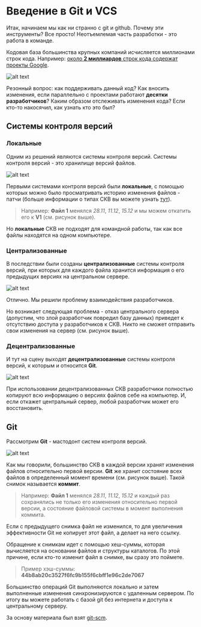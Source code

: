 # Введение в Git и VCS

Итак, начинаем мы как ни странно с git и github. 
Почему эти инструменты?
Все просто! Неотъемлемая часть разработки - 
это работа в команде.

Кодовая база большинства крупных компаний исчисляется миллионами строк кода. Например: [около **2 миллиардов** строк кода содержат проекты Google](https://medium.freecodecamp.org/the-biggest-codebases-in-history-a128bb3eea73).

![alt text](https://user-images.githubusercontent.com/4215285/50921153-5f4bee00-1458-11e9-9ca5-8572c87157e9.jpeg)

Резонный вопрос: как поддерживать данный код? Как вносить изменения, если параллельно с проектами работают **десятки разработчиков**? Каким образом отслеживать изменения кода? Если кто-то накосячил, как узнать кто это был?

## Системы контроля версий

### Локальные 

Одним из решений являются системы контроля версий. Системы контроля версий - это хранилище версий файлов.

![alt text](https://user-images.githubusercontent.com/4215285/51089802-676f9a80-1784-11e9-9ac6-e658fd1d2972.jpeg)

Первыми системами контроля версий были **локальные**, с помощью которых можно было просматривать историю изменения файлов - патчи (больше информации о типах СКВ вы можете узнать [тут](https://git-scm.com/book/ru/v2/%D0%92%D0%B2%D0%B5%D0%B4%D0%B5%D0%BD%D0%B8%D0%B5-%D0%9E-%D1%81%D0%B8%D1%81%D1%82%D0%B5%D0%BC%D0%B5-%D0%BA%D0%BE%D0%BD%D1%82%D1%80%D0%BE%D0%BB%D1%8F-%D0%B2%D0%B5%D1%80%D1%81%D0%B8%D0%B9)).

> Например: **Файл 1** менялся *28.11*, *11.12*, *15.12* и мы можем откатить его к **V1** (см. рисунок выше).

Но **локальные** СКВ не подходят для командной работы, так как все файлы находятся на одном компьютере.

### Централизованные 

В последствии были созданы **централизованные** системы контроля версий, при которых для каждого файла хранится информация о его предыдущих версиях на центральном сервере.

![alt text](https://user-images.githubusercontent.com/4215285/51078564-07b3b980-16c8-11e9-8964-fd23eccc8339.jpeg)

Отлично. Мы решили проблему взаимодействия разработчиков. 

Но возникает следующая проблема - отказ центрального сервера (допустим, что злой разработчик повредил базу данных) приведет к отсутствию доступа у разработчиков к СКВ. Никто не сможет отправить свои изменения на сервер (см. рисунок выше).

### Децентрализованные 

И тут на сцену выходят **децентрализованные** системы контроля версий, к которым и относится **Git**.

![alt text](https://user-images.githubusercontent.com/4215285/50921159-607d1b00-1458-11e9-97ab-cdd7fb467dfd.jpeg)

При использовании децентрализованных СКВ разработчики полностью копируют всю информацию о версиях файлов себе на компьютер. И, если откажет центральный сервер, любой разработчик может его восстановить. 

## Git

Рассмотрим **Git** - мастодонт систем контроля версий.

![alt text](https://user-images.githubusercontent.com/4215285/51089803-676f9a80-1784-11e9-9eb1-597cdc19f30f.jpeg)

Как мы говорили, большинство СКВ в каждой версии хранят изменения файлов относительно первой версии. **Git** же хранит состояние всех файлов в определенный момент времени (см. рисунок выше). Такой снимок называется **коммит**.

> Например: **Файл 1** менялся *28.11*, *11.12*, *15.12* и каждый раз сохранялись не только его изменения относительно первой версии, а состояние файловой системы в момент выполнения коммита.

Если с предыдущего снимка файл не изменился, то для увеличения эффективности Git не копирует этот файл, а делает на него ссылку.

Обращение к снимкам идет с помощью хеш-суммы, которая вычисляется на основании файлов и структуры каталогов. По этой причине, если кто-то изменит файл в снимке, вы сразу это поймете.

> Пример хэш-суммы: 
> **44b8ab20c3527f6fc9b155f6cbff1e96c2de7067**

Большинство операций Git выполняются локально и затем выполненные изменения синхронизируются с удаленным сервером. 
По итогу вы можете работать с базой git без интернета и доступа к центральному серверу.

За основу материала был взят [git-scm](https://git-scm.com/book/ru/v2/).

